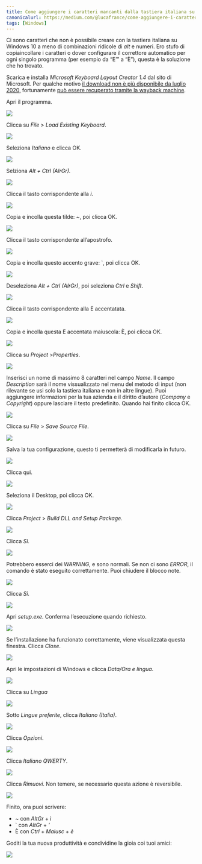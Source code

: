 ```yaml
---
title: Come aggiungere i caratteri mancanti dalla tastiera italiana su Windows 10 (~\`È)
canonicalurl: https://medium.com/@lucafrance/come-aggiungere-i-caratteri-mancanti-alla-tastiera-italiana-su-windows-10-%C3%A8-con-microsoft-d9af37bfe4df
tags: [Windows]
---
```


Ci sono caratteri che non è possibile creare con la tastiera italiana su Windows 10 a meno di combinazioni ridicole di *alt* e numeri. Ero stufo di copiaincollare i caratteri o dover configurare il correttore automatico per ogni singolo programma (per esempio da “E’” a “È”), questa è la soluzione che ho trovato.

Scarica e installa *Microsoft Keyboard Layout Creator 1.4* dal sito di Microsoft. Per qualche motivo [il download non è più disponibile da luglio 2020,](https://www.microsoft.com/en-us/download/details.aspx?id=22339) fortunamente [può essere recuperato tramite la wayback machine](https://web.archive.org/web/20200730105626/https://www.microsoft.com/en-us/download/details.aspx?id=22339).

Apri il programma.

![](/assets/2020/medium_images/1wmwgHv0Q7_Du_0arr4znmQ.png)

Clicca su *File* > *Load Existing Keyboard*.

![](/assets/2020/medium_images/1bCroG14mQdVzwMLvRHr2TQ.png)

Seleziona *Italiano* e clicca OK.

![](/assets/2020/medium_images/17A7O_vbj8yTqpsTSFlp3Aw.png)

Selziona *Alt + Ctrl (AlrGr).*

![](/assets/2020/medium_images/1wOEnLZU2q-KjsKVm-Kn8gQ.png)

Clicca il tasto corrispondente alla *ì*.

![](/assets/2020/medium_images/1cfmO4JE5QFOnl9trE61G7w.png)

Copia e incolla questa tilde: ~, poi clicca OK.

![](/assets/2020/medium_images/1YcFcrE_wcPHPv_J7v7eF7Q.png)

Clicca il tasto corrispondente all’apostrofo.

![](/assets/2020/medium_images/1EKJQuo0SF6xLDyiIHlUCoA.png)

Copia e incolla questo accento grave: \`, poi clicca OK.

![](/assets/2020/medium_images/1FT7KHEsPsq0caeoF8uSn1g.png)

Deseleziona *Alt + Ctrl (AlrGr)*, poi seleziona *Ctrl* e *Shift*.

![](/assets/2020/medium_images/1nlxO8SZlSgQqMFaUYZsn0g.png)

Clicca il tasto corrispondente alla E accentatata.

![](/assets/2020/medium_images/1RKgpEIAJ-WTnz9bln2woYg.png)

Copia e incolla questa E accentata maiuscola: È, poi clicca OK.

![](/assets/2020/medium_images/1tE-WHDBt9neTY-r_X8SU7Q.png)

Clicca su *Project* >*Properties*.

![](/assets/2020/medium_images/183-H9iYVVkLbpZAMyxRVcQ.png)

Inserisci un nome di massimo 8 caratteri nel campo *Name*. Il campo *Description* sarà il nome vissualizzato nel menu del metodo di input (non rilevante se usi solo la tastiera italiana e non in altre lingue). Puoi aggiungere informazioni per la tua azienda e il diritto d’autore (*Company* e *Copyright*) oppure lasciare il testo predefinito. Quando hai finito clicca OK.

![](/assets/2020/medium_images/14LANyWjUXai5_qoXFCPPZQ.png)

Clicca su *File* > *Save Source File*.

![](/assets/2020/medium_images/1oa4GsCweU19KvFSZHS3aDQ.png)

Salva la tua configurazione, questo ti permetterà di modificarla in futuro.

![](/assets/2020/medium_images/1k3EyhrHZgZvDCPB7oDOx2g.png)

Clicca qui.

![](/assets/2020/medium_images/1f3FQuOyc-RFs-vZKi8Lsog.png)

Seleziona il Desktop, poi clicca OK.

![](/assets/2020/medium_images/1j3I5Whjddm87nKohS2EjQQ.png)

Clicca *Project* > *Build DLL and Setup Package*.

![](/assets/2020/medium_images/1WjPcGyj9i-5qy8lgnuEQiA.png)

Clicca *Sì*.

![](/assets/2020/medium_images/1uOJzZUTpqTag469HMtPg6Q.png)

Potrebbero esserci dei *WARNING*, e sono normali. Se non ci sono *ERROR*, il comando è stato eseguito correttamente. Puoi chiudere il blocco note.

![](/assets/2020/medium_images/1iGlVhBhZ-CsAjwDrY4b0Uw.png)

Clicca *Sì*.

![](/assets/2020/medium_images/19N5evITJNzUSqZPv5WhLiw.png)

Apri *setup.exe*. Conferma l’esecuzione quando richiesto.

![](/assets/2020/medium_images/1pS-qJB3qZgQoL_euCdyY9Q.png)

Se l’installazione ha funzionato correttamente, viene visualizzata questa finestra. Clicca *Close*.

![](/assets/2020/medium_images/15HM6x6_2jk5veXB-YFNElg.png)

Apri le impostazioni di Windows e clicca *Data/Ora e lingua*.

![](/assets/2020/medium_images/1pF8IhY7380mY4tmsx5sY5A.png)

Clicca su *Lingua*

![](/assets/2020/medium_images/1z7uqo2bFUX358QhfCfhWRg.png)

Sotto *Lingue preferite*, clicca *Italiano (Italia)*.

![](/assets/2020/medium_images/1VSnbKx0PWj_m-LCDHQc-rg.png)

Clicca *Opzioni*.

![](/assets/2020/medium_images/1lRetGKF4WyvKi0_wUcXX0w.png)

Clicca *Italiano QWERTY*.

![](/assets/2020/medium_images/1M7a55nDzTBnuiZk2gGjXuw.png)

Clicca *Rimuovi*. Non temere, se necessario questa azione è reversibile.

![](/assets/2020/medium_images/1Ckb_Xz5OdzDmEAItcaeipw.png)

Finito, ora puoi scrivere:


* ~ con *AltGr* + *ì*
* \` con *AltGr* + *‘*
* È con *Ctrl* + *Maiusc* + *è*

Goditi la tua nuova produttività e condividine la gioia coi tuoi amici:

![](/assets/2020/medium_images/1_JNbU9rAFkx9zMO9C4bhSg.png)


